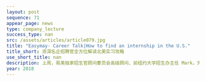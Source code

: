 ```yaml
---
layout: post
sequence: 71
appear_page: news
type: company_lecture
success_type: nan
src: /assets/articles/article079.jpg
title: "Easymay- Career Talk|How to find an internship in the U.S."
title_short: 资深名企招聘官全方位解读北美实习攻略
use_short_title: nan
description: 上周，易美独家招生官顾问委员会高级顾问、前纽约大学招生办主任 Mark，凭借10年名校招生办工作经验，深度解析名校录取“潜规则”，为学子们指明成为名校合格申请者的必要条件与提升方法。
year: 2018
---
```


